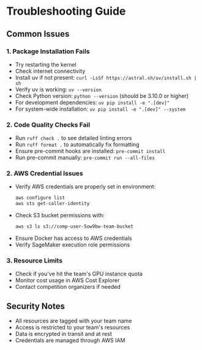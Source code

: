# Troubleshooting Guide

## Common Issues

### 1. Package Installation Fails
- Try restarting the kernel
- Check internet connectivity
- Install uv if not present: `curl -LsSf https://astral.sh/uv/install.sh | sh`
- Verify uv is working: `uv --version`
- Check Python version: `python --version` (should be 3.10.0 or higher)
- For development dependencies: `uv pip install -e ".[dev]"`
- For system-wide installation: `uv pip install -e ".[dev]" --system`

### 2. Code Quality Checks Fail
- Run `ruff check .` to see detailed linting errors
- Run `ruff format .` to automatically fix formatting
- Ensure pre-commit hooks are installed: `pre-commit install`
- Run pre-commit manually: `pre-commit run --all-files`

### 2. AWS Credential Issues
- Verify AWS credentials are properly set in environment:
  ```bash
  aws configure list
  aws sts get-caller-identity
  ```
- Check S3 bucket permissions with:
  ```bash
  aws s3 ls s3://comp-user-5ow9bw-team-bucket
  ```
- Ensure Docker has access to AWS credentials
- Verify SageMaker execution role permissions

### 3. Resource Limits
- Check if you've hit the team's GPU instance quota
- Monitor cost usage in AWS Cost Explorer
- Contact competition organizers if needed

## Security Notes

- All resources are tagged with your team name
- Access is restricted to your team's resources
- Data is encrypted in transit and at rest
- Credentials are managed through AWS IAM
